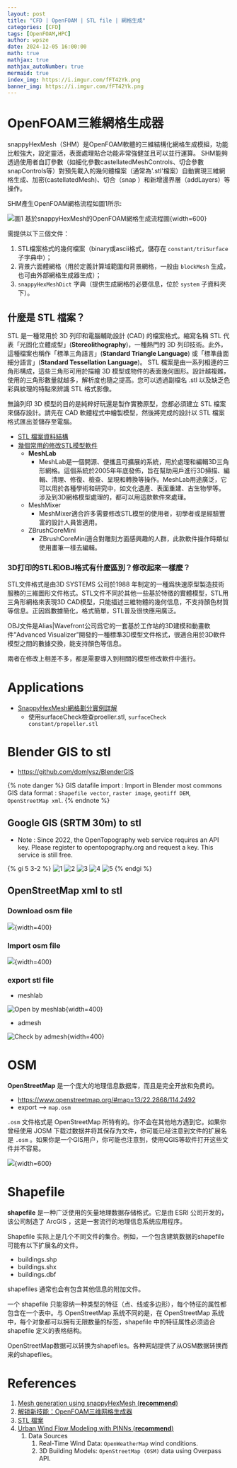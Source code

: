 ```yaml
---
layout: post
title: "CFD | OpenFOAM | STL file | 網格生成"
categories: [CFD]
tags: [OpenFOAM,HPC]
author: wpsze
date: 2024-12-05 16:00:00
math: true
mathjax: true
mathjax_autoNumber: true
mermaid: true
index_img: https://i.imgur.com/fFT42Yk.png
banner_img: https://i.imgur.com/fFT42Yk.png
---
```


# OpenFOAM三維網格生成器

snappyHexMesh（SHM）是OpenFOAM軟體的三維結構化網格生成模組，功能比較強大，設定靈活，表面處理貼合功能非常強健並且可以並行運算。
SHM能夠透過使用者自訂參數（如細化參數castellatedMeshControls、切合參數snapControls等）對預先載入的幾何體檔案（通常為'.stl'檔案）自動實現三維網格生成、加密(castellatedMesh)、切合（snap ）和新增邊界層（addLayers）等操作。

SHM產生OpenFOAM網格流程如圖1所示:

![圖1 基於snappyHexMesh的OpenFOAM網格生成流程圖](https://i.imgur.com/oggvctr.png){width=600}

需提供以下三個文件：

1. STL檔案格式的幾何檔案（binary或ascii格式，儲存在 `constant/triSurface` 子字典中）；
2. 背景六面體網格（用於定義計算域範圍和背景網格，一般由 `blockMesh` 生成，也可由外部網格生成器生成）；
3. `snappyHexMeshDict` 字典（提供生成網格的必要信息，位於 `system` 子資料夾下）。

## 什麼是 STL 檔案？

STL 是一種常用於 3D 列印和電腦輔助設計 (CAD) 的檔案格式。縮寫名稱 STL 代表「光固化立體成型」(**Stereolithography**)，一種熱門的 3D 列印技術。此外，這種檔案也稱作「標準三角語言」(**Standard Triangle Language**) 或「標準曲面細分語言」(**Standard Tessellation Language**)。 STL 檔案是由一系列相連的三角形構成，這些三角形可用於描繪 3D 模型或物件的表面幾何圖形。設計越複雜，使用的三角形數量就越多，解析度也隨之提高。您可以透過副檔名 .stl 以及缺乏色彩與紋理的特點來辨識 STL 格式影像。

無論列印 3D 模型的目的是純粹好玩還是製作實務原型，您都必須建立 STL 檔案來儲存設計。請先在 CAD 軟體程式中繪製模型，然後將完成的設計以 STL 檔案格式匯出並儲存至電腦。

- [STL 檔案資料結構](https://vr.me.ncku.edu.tw/courses/cg110/sites/vr.me.ncku.edu.tw.courses.cg110/files/STL.pdf)
- [幾個常用的修改STL模型軟件](https://3dlabstore.com.hk/blog/3d-software/popular-stl-editiors?srsltid=AfmBOoqL1Z-brQRzPgIC-kvSjG7SpBiql9WLuug-r5hypwAlAFvT-CNE)
  - **MeshLab**
    - MeshLab是一個開源、便攜且可擴展的系統，用於處理和編輯3D三角形網格。這個系統於2005年年底發佈，旨在幫助用戶進行3D掃描、編輯、清理、修復、檢查、呈現和轉換等操作。MeshLab用途廣泛，它可以用於各種學術和研究中，如文化遺產、表面重建、古生物學等。涉及到3D網格模型處理的，都可以用這款軟件來處理。
  - MeshMixer
    - MeshMixer適合許多需要修改STL模型的使用者，初學者或是經驗豐富的設計人員皆適用。
  - ZBrushCoreMini
    - ZBrushCoreMini適合對雕刻方面感興趣的人群，此款軟件操作時類似使用畫筆一樣去編輯。

### 3D打印的STL和OBJ格式有什麼區別？修改起來一樣麼？

STL文件格式是由3D SYSTEMS 公司於1988 年制定的一種爲快速原型製造技術服務的三維圖形文件格式。STL文件不同於其他一些基於特徵的實體模型，STL用三角形網格來表現3D CAD模型，只能描述三維物體的幾何信息，不支持顏色材質等信息。正因爲數據簡化，格式簡單，STL普及很快應用廣泛。

OBJ文件是Alias|Wavefront公司爲它的一套基於工作站的3D建模和動畫軟件”Advanced Visualizer”開發的一種標準3D模型文件格式，很適合用於3D軟件模型之間的數據交換，能支持顏色等信息。

兩者在修改上相差不多，都是需要導入到相關的模型修改軟件中進行。

# Applications

- [SnappyHexMesh網格劃分實例詳解](https://ppfocus.com/0/ed40c27be.html)
  - 使用surfaceCheck檢查proeller.stl, `surfaceCheck constant/propeller.stl`

# Blender GIS to stl

- <https://github.com/domlysz/BlenderGIS>

{% note danger %}
GIS datafile import : Import in Blender most commons GIS data format : `Shapefile vector`, `raster image`, `geotiff DEM`, `OpenStreetMap xml`.
{% endnote %}

## Google GIS (SRTM 30m) to stl

- Note : Since 2022, the OpenTopography web service requires an API key. Please register to opentopography.org and request a key. This service is still free.

{% gi 5 3-2 %}
![1](https://i.imgur.com/s3CBmtM.png)
![2](https://i.imgur.com/Sgvffp8.png)
![3](https://i.imgur.com/1EBJ21x.png)
![4](https://i.imgur.com/Sk7Oeev.png)
![5](https://i.imgur.com/11gtygg.png)
{% endgi %}

## OpenStreetMap xml to stl

### Download osm file 

![](https://i.imgur.com/POleA9W.png){width=400}

### Import osm file

![](https://i.imgur.com/POvvxOu.png){width=400}

### export stl file

- meshlab

![Open by **meshlab**](https://i.imgur.com/bvsHeZV.png){width=400}

- admesh

![Check by **admesh**](https://i.imgur.com/SVTBUsh.png){width=400}

# OSM

**OpenStreetMap** 是一个庞大的地理信息数据库，而且是完全开放和免费的。

- <https://www.openstreetmap.org/#map=13/22.2868/114.2492>
- export --> `map.osm`

`.osm` 文件格式是 OpenStreetMap 所特有的。你不会在其他地方遇到它。如果你曾经使用 JOSM 下载过数据并将其保存为文件，你可能已经注意到文件的扩展名是 `.osm` 。如果你是一个GIS用户，你可能也注意到，使用QGIS等软件打开这些文件并不容易。

![](https://i.imgur.com/lqqINf9.png){width=600}

# Shapefile

**shapefile** 是一种广泛使用的矢量地理数据存储格式。它是由 ESRI 公司开发的，该公司制造了 ArcGIS ，这是一套流行的地理信息系统应用程序。

Shapefile 实际上是几个不同文件的集合。例如，一个包含建筑数据的shapefile可能有以下扩展名的文件。

- buildings.shp
- buildings.shx
- buildings.dbf

shapefiles 通常也会有包含其他信息的附加文件。

一个 shapefile 只能容纳一种类型的特征（点、线或多边形），每个特征的属性都包含在一个表中。与 OpenStreetMap 系统不同的是，在 OpenStreetMap 系统中，每个对象都可以拥有无限数量的标签，shapefile 中的特征属性必须适合 shapefile 定义的表格结构。

OpenStreetMap数据可以转换为shapefiles。各种网站提供了从OSM数据转换而来的shapefiles。

# References

1. [Mesh generation using snappyHexMesh (**recommend**)](https://www.wolfdynamics.com/wiki/meshing_OF_SHM.pdf)
2. [解锁新技能：OpenFOAM三维网格生成器](https://www.fangzhenxiu.com/post/7273888/?uri=473_83g6eo3r4s1)
3. [STL 檔案](https://www.adobe.com/hk_zh/creativecloud/file-types/image/vector/stl-file.html)
4. [Urban Wind Flow Modeling with PINNs (**recommend**)](https://blog.iaac.net/urban-wind-flow-modeling-with-pinns/?utm_source=perplexity)
   1. Data Sources
      1. Real-Time Wind Data: `OpenWeatherMap` wind conditions.
      2. 3D Building Models: `OpenStreetMap (OSM)` data using Overpass API.